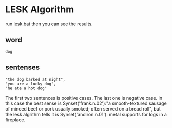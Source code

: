 # LESK Algorithm
run lesk.bat then you can see the results.

## word
    dog
## sentenses
    "the dog barked at night",
    "you are a lucky dog",
    "he ate a hot dog"

The first two sentences is positive cases. The last one is negative case. In this case the best sense is Synset('frank.n.02'):"a smooth-textured sausage of minced beef or pork usually smoked; often served on a bread roll", but the lesk algrithm tells it is Synset('andiron.n.01'): metal supports for logs in a fireplace. 